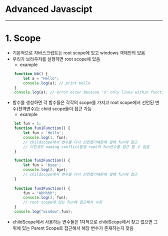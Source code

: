 Advanced Javascipt
===================
<hr/>

# 1. Scope

* 기본적으로 자바스크립트는 root scope에 있고 windows 객체안의 있음
* 우리가 브라우저를 실행하면 root scope에 있음
    + example
```javascript
    function bb() {
        let a = "Hello";
        console.log(a); // print Hello 
    }
    console.log(a); // error occur because 'a' only lives within function bb scope
```
* 함수를 생성하면 각 함수들은 각각의 scope를 가지고 root scope에서 선언된 변수(전역변수)는 child scope들이 접근 가능
    + example
```javascript
    let fun = 5;
    function fun1Function() {
        let fun = 'Hello'; 
        console.log(1, fun);
        // childscope에서 변수를 다시 선언했기때문에 앞에 fun에 접근
        // 이런경우 naming conflict발생 root의 fun변수를 접근 할 수 없음
    }

    function fun2Function() {
        let fun = 'byee';
        console.log(2, bye);
        // childscope에서 변수를 다시 선언했기때문에 앞에 fun에 접근
    }
    
    function fun3Function() {
        fun = "Ahhhhh";
        console.log(3, fun);
        // root scope에 있는 fun에 접근해서 수정
    }
    console.log("window",fun);
```
* childScope에서 사용하는 변수들은 1차적으로 childScope에서 찾고 없으면 그 위에 있는 Parent Scope로 접근해서 해당 변수가 존재하는지 찾음
